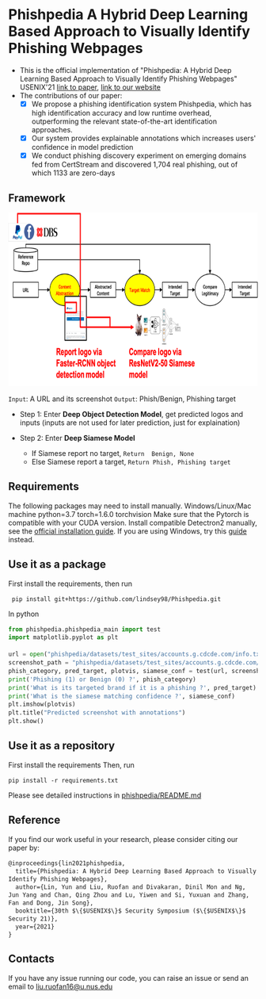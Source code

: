 # Phishpedia A Hybrid Deep Learning Based Approach to Visually Identify Phishing Webpages

- This is the official implementation of "Phishpedia: A Hybrid Deep Learning Based Approach to Visually Identify Phishing Webpages" USENIX'21 [link to paper](https://www.usenix.org/system/files/sec21fall-lin.pdf), [link to our website](https://sites.google.com/view/phishpedia-site/home?authuser=0)
- The contributions of our paper:
   - [x] We propose a phishing identification system Phishpedia, which has high identification accuracy and low runtime overhead, outperforming the relevant state-of-the-art identification approaches. 
   - [x] Our system provides explainable annotations which increases users' confidence in model prediction
   - [x] We conduct phishing discovery experiment on emerging domains fed from CertStream and discovered 1,704 real phishing, out of which 1133 are zero-days   

## Framework
    
<img src="phishpedia/big_pic/overview.png" style="width:2000px;height:350px"/>

```Input```: A URL and its screenshot ```Output```: Phish/Benign, Phishing target
- Step 1: Enter <b>Deep Object Detection Model</b>, get predicted logos and inputs (inputs are not used for later prediction, just for explaination)

- Step 2: Enter <b>Deep Siamese Model</b>
    - If Siamese report no target, ```Return  Benign, None```
    - Else Siamese report a target, ```Return Phish, Phishing target``` 
    
## Requirements
The following packages may need to install manually.
Windows/Linux/Mac machine 
python=3.7 
torch=1.6.0 
torchvision
Make sure that the Pytorch is compatible with your CUDA version.
Install compatible Detectron2 manually, see the [official installation guide](https://detectron2.readthedocs.io/en/latest/tutorials/install.html). If you are using Windows, try this [guide](https://dgmaxime.medium.com/how-to-easily-install-detectron2-on-windows-10-39186139101c) instead.


## Use it as a package
First install the requirements, then run
```
 pip install git+https://github.com/lindsey98/Phishpedia.git
```
In python
```python
from phishpedia.phishpedia_main import test
import matplotlib.pyplot as plt

url = open("phishpedia/datasets/test_sites/accounts.g.cdcde.com/info.txt").read().strip()
screenshot_path = "phishpedia/datasets/test_sites/accounts.g.cdcde.com/shot.png"
phish_category, pred_target, plotvis, siamese_conf = test(url, screenshot_path)
print('Phishing (1) or Benign (0) ?', phish_category)
print('What is its targeted brand if it is a phishing ?', pred_target)
print('What is the siamese matching confidence ?', siamese_conf)
plt.imshow(plotvis)
plt.title("Predicted screenshot with annotations")
plt.show()
```

## Use it as a repository
First install the requirements
Then, run
```
pip install -r requirements.txt
```
Please see detailed instructions in [phishpedia/README.md](phishpedia/README.md)

## Reference 
If you find our work useful in your research, please consider citing our paper by:
```
@inproceedings{lin2021phishpedia,
  title={Phishpedia: A Hybrid Deep Learning Based Approach to Visually Identify Phishing Webpages},
  author={Lin, Yun and Liu, Ruofan and Divakaran, Dinil Mon and Ng, Jun Yang and Chan, Qing Zhou and Lu, Yiwen and Si, Yuxuan and Zhang, Fan and Dong, Jin Song},
  booktitle={30th $\{$USENIX$\}$ Security Symposium ($\{$USENIX$\}$ Security 21)},
  year={2021}
}
```
## Contacts
If you have any issue running our code, you can raise an issue or send an email to liu.ruofan16@u.nus.edu
